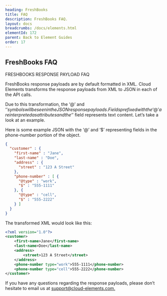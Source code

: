 ```yaml
---
heading: FreshBooks
title: FAQ
description: FreshBooks FAQ.
layout: docs
breadcrumbs: /docs/elements.html
elementId: 172
parent: Back to Element Guides
order: 17
---
```


## FreshBooks FAQ

FRESHBOOKS RESPONSE PAYLOAD FAQ

FreshBooks response payloads are by default formatted in XML.  Cloud Elements transforms the response payloads from XML to JSON in each of the API calls.

Due to this transformation, the ‘@’ and ‘$’ symbols will be seen in the JSON response payloads.  Fields prefixed with the ‘@’ are interpreted as attributes and the ‘$’ field represents text content.  Let’s take a look at an example.

Here is some example JSON with the ‘@’ and ‘$’ representing fields in the phone-number portion of the object.

```json
{
  "customer" : {
    "first-name" : "Jane",
    "last-name" : "Doe",
    "address" : {
      "street" : "123 A Street"
    },
    "phone-number" : [ {
      "@type" : "work",
      "$" : "555-1111"
    }, {
      "@type" : "cell",
      "$" : "555-2222"
    } ]
  }
}
```

The transformed XML would look like this:

```xml
<?xml version="1.0"?>
<customer>
    <first-name>Jane</first-name>
    <last-name>Doe</last-name>
    <address>
        <street>123 A Street</street>
    </address>
    <phone-number type="work">555-1111</phone-number>
    <phone-number type="cell">555-2222</phone-number>
</customer>
```

If you have any questions regarding the response payloads, please don’t hesitate to email us at [support@cloud-elements.com.](mailto:support@cloud-elements.com.)
